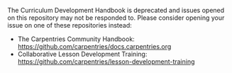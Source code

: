 The Curriculum Development Handbook is deprecated and issues opened on this repository may not be responded to. 
Please consider opening your issue on one of these repositories instead:

* The Carpentries Community Handbook: https://github.com/carpentries/docs.carpentries.org
* Collaborative Lesson Development Training: https://github.com/carpentries/lesson-development-training
